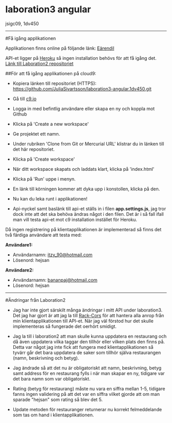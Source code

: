 # laboration3 angular
jsigc09, 1dv450

----------------------
#Få igång applikationen

Applikationen finns online på följande länk: [Eärendil](http://juliasivartsson.one)

API-et ligger på [Heroku](https://powerful-inlet-94982.herokuapp.com/) så ingen installation behövs för att få igång det. [Länk till Laboration2 repositoriet](https://github.com/JuliaSivartsson/laboration2-ruby-1dv450)

##För att få igång applikationen på cloud9:

* Kopiera länken till repositoriet (HTTPS): https://github.com/JuliaSivartsson/laboration3-angular.1dv450.git

* Gå till [c9.io](https://c9.io/)
* Logga in med befintlig användare eller skapa en ny och koppla mot Github
* Klicka på 'Create a new workspace'
* Ge projektet ett namn.
* Under rubriken 'Clone from Git or Mercurial URL' klistrar du in länken till det här repositoriet.
* Klicka på 'Create workspace'

* När ditt workspace skapats och laddats klart, klicka på 'index.html'
* Klicka på 'Run' uppe i menyn.
* En länk till körningen kommer att dyka upp i konstollen, klicka på den.
* Nu kan du leka runt i applikationen!

* Api-nyckel samt baslänk till api-et ställs in i filen **app.settings.js**, jag tror dock inte att det ska behöva ändras något i den filen. Det är i så fall ifall man vill testa api-et mot c9 installation instället för Heroku.


Då ingen registrering på klientapplikationen är implementerad så finns det två färdiga användare att testa med:

**Användare1:**
* Användarnamn: itzy_90@hotmail.com
* Lösenord: hejsan

**Användare2:**
* Användarnamn: bananpaj@hotmail.com
* Lösenord: hejsan



----------------------

#Ändringar från Laboration2
* Jag har inte gjort särskilt många ändringar i mitt API under laboration3. Det jag har gjort är att jag la till [Rack-Cors](https://github.com/cyu/rack-cors)
för att hantera alla anrop från min klientapplikationen till API-et. När jag väl förstod hur det skulle implementeras så fungerade
det oerhört smidigt.

* Jag la till i laboration2 att man skulle kunna uppdatera en restaurang och då även uppdatera vilka taggar den tillhör eller vilken plats
den finns på. Detta var något jag inte fick att fungera med klientapplikationen så tyvärr går det bara uppdatera de saker som tillhör
själva restaurangen (namn, beskrivning och betyg).

* Jag ändrade så att det nu är obligatoriskt att namn, beskrivning, betyg samt address för en restaurang fylls i när man skapar en ny, tidigare var det bara namn som var obligatoriskt.

* Rating (betyg för restaurang) måste nu vara en siffra mellan 1-5, tidigare fanns ingen validering på att det var en siffra vilket gjorde att om man sparade "hejsan" som rating så blev det 5. 

* Update metoden för restauranger returnerar nu korrekt felmeddelande som tas om hand i klientapplikationen. 


